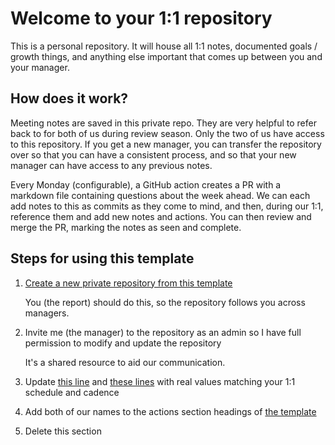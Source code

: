 # Welcome to your 1:1 repository

This is a personal repository. It will house all 1:1 notes, documented goals /
growth things, and anything else important that comes up between you and your
manager.

## How does it work?

Meeting notes are saved in this private repo. They are very helpful to refer
back to for both of us during review season. Only the two of us have access to
this repository. If you get a new manager, you can transfer the repository over
so that you can have a consistent process, and so that your new manager can have
access to any previous notes.

Every Monday (configurable), a GitHub action creates a PR with a markdown file
containing questions about the week ahead. We can each add notes to this as
commits as they come to mind, and then, during our 1:1, reference them and add
new notes and actions. You can then review and merge the PR, marking the notes
as seen and complete.

## Steps for using this template

1. [Create a new private repository from this template](https://help.github.com/en/github/creating-cloning-and-archiving-repositories/creating-a-repository-from-a-template)

   You (the report) should do this, so the repository follows you across
   managers.

1. Invite me (the manager) to the repository as an admin so I have full
   permission to modify and update the repository

   It's a shared resource to aid our communication.

1. Update [this line](.github/workflows/one-to-one-notes.yml#L5) and
   [these lines](.github/workflows/one-to-one-notes.yml#L14-23) with real values
   matching your 1:1 schedule and cadence

1. Add both of our names to the actions section headings of
   [the template](meeting-notes/templates/one-to-one.md)

1. Delete this section
